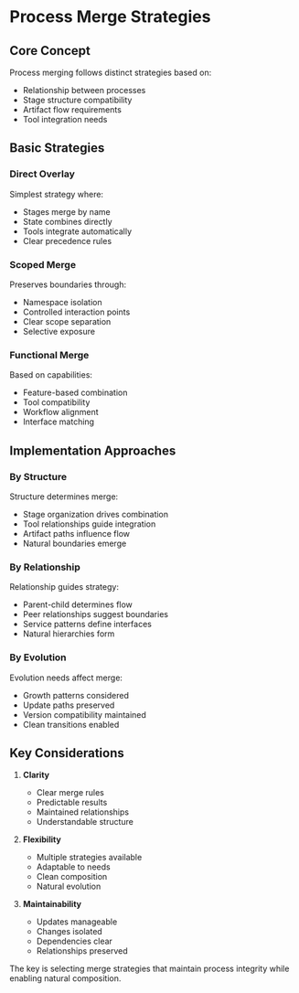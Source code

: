 # Process Merge Strategies

## Core Concept

Process merging follows distinct strategies based on:
- Relationship between processes
- Stage structure compatibility
- Artifact flow requirements
- Tool integration needs

## Basic Strategies

### Direct Overlay
Simplest strategy where:
- Stages merge by name
- State combines directly
- Tools integrate automatically
- Clear precedence rules

### Scoped Merge
Preserves boundaries through:
- Namespace isolation
- Controlled interaction points
- Clear scope separation
- Selective exposure

### Functional Merge
Based on capabilities:
- Feature-based combination
- Tool compatibility
- Workflow alignment
- Interface matching

## Implementation Approaches

### By Structure
Structure determines merge:
- Stage organization drives combination
- Tool relationships guide integration
- Artifact paths influence flow
- Natural boundaries emerge

### By Relationship
Relationship guides strategy:
- Parent-child determines flow
- Peer relationships suggest boundaries
- Service patterns define interfaces
- Natural hierarchies form

### By Evolution
Evolution needs affect merge:
- Growth patterns considered
- Update paths preserved
- Version compatibility maintained
- Clean transitions enabled

## Key Considerations

1. **Clarity**
   - Clear merge rules
   - Predictable results
   - Maintained relationships
   - Understandable structure

2. **Flexibility**
   - Multiple strategies available
   - Adaptable to needs
   - Clean composition
   - Natural evolution

3. **Maintainability**
   - Updates manageable
   - Changes isolated
   - Dependencies clear
   - Relationships preserved

The key is selecting merge strategies that maintain process integrity while enabling natural composition.